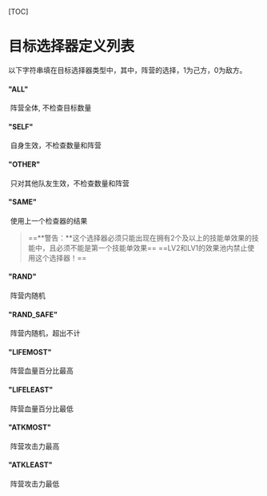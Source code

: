 [TOC]

# 目标选择器定义列表

​	以下字符串填在目标选择器类型中，其中，阵营的选择，1为己方，0为敌方。

#### **"ALL"**

​	阵营全体, 不检查目标数量

#### **"SELF"**

​	自身生效，不检查数量和阵营

#### **"OTHER"**

​	只对其他队友生效，不检查数量和阵营

#### **"SAME"**

​	使用上一个检查器的结果

>  ==**警告：**这个选择器必须只能出现在拥有2个及以上的技能单效果的技能中，且必须不能是第一个技能单效果==
==LV2和LV1的效果池内禁止使用这个选择器！==

#### **"RAND"**

​	阵营内随机

#### **"RAND_SAFE"**

​	阵营内随机，超出不计

#### **"LIFEMOST"**

​	阵营血量百分比最高

#### **"LIFELEAST"**

​	阵营血量百分比最低

#### **"ATKMOST"**

​	阵营攻击力最高

#### **"ATKLEAST"**

​	阵营攻击力最低

